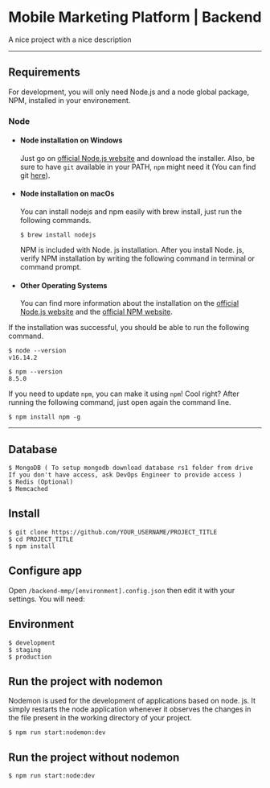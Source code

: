 # Mobile Marketing Platform | Backend

A nice project with a nice description

---
## Requirements

For development, you will only need Node.js and a node global package, NPM, installed in your environement.

### Node
- #### Node installation on Windows

  Just go on [official Node.js website](https://nodejs.org/) and download the installer.
Also, be sure to have `git` available in your PATH, `npm` might need it (You can find git [here](https://git-scm.com/)).

- #### Node installation on macOs

  You can install nodejs and npm easily with brew install, just run the following commands.

      $ brew install nodejs
  
  NPM is included with Node. js installation. After you install Node. js, verify NPM installation by writing the following command in terminal or command prompt.

- #### Other Operating Systems
  You can find more information about the installation on the [official Node.js website](https://nodejs.org/) and the [official NPM website](https://npmjs.org/).

If the installation was successful, you should be able to run the following command.

    $ node --version
    v16.14.2

    $ npm --version
    8.5.0

If you need to update `npm`, you can make it using `npm`! Cool right? After running the following command, just open again the command line.

    $ npm install npm -g

---

## Database

    $ MongoDB ( To setup mongodb download database rs1 folder from drive If you don't have access, ask DevOps Engineer to provide access )
    $ Redis (Optional)
    $ Memcached

## Install

    $ git clone https://github.com/YOUR_USERNAME/PROJECT_TITLE
    $ cd PROJECT_TITLE
    $ npm install

## Configure app

Open `/backend-mmp/[environment].config.json` then edit it with your settings. You will need:

## Environment
    
    $ development
    $ staging
    $ production

## Run the project with nodemon
Nodemon is used for the development of applications based on node. js. It simply restarts the node application whenever it observes the changes in the file present in the working directory of your project.

    $ npm run start:nodemon:dev

## Run the project without nodemon
    
    $ npm run start:node:dev
